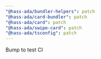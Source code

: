 ```yaml
---
"@hass-ada/bundler-helpers": patch
"@hass-ada/card-bundler": patch
"@hass-ada/card": patch
"@hass-ada/swipe-card": patch
"@hass-ada/tsconfig": patch
---
```


Bump to test CI
